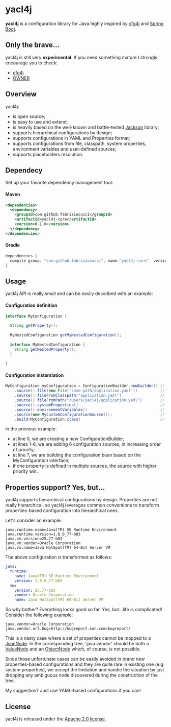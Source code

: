 # yacl4j
**yacl4j** is a configuration library for Java highly inspired by [cfg4j](https://github.com/cfg4j/cfg4j) and [Spring Boot](https://github.com/spring-projects/spring-boot).

## Only the brave...
yacl4j is still very **experimental**. If you need something mature I strongly encourage you to check:
- [cfg4j](https://github.com/cfg4j/cfg4j)
- [OWNER](https://github.com/lviggiano/owner)

## Overview
yacl4j:
- is open source;
- is easy to use and extend;
- is heavily based on the well-known and battle-tested [Jackson](https://github.com/FasterXML/jackson) library;
- supports hierarchical configurations by design;
- supports configurations in YAML and Properties format;
- supports configurations from file, classpath, system properties, environment variables and user-defined sources;
- supports placeholders resolution.

## Dependecy
Set up your favorite dependency management tool:

#### Maven
```xml
<dependencies>
  <dependency>
    <groupId>com.github.fabriziocucci</groupId>
    <artifactId>yacl4j-core</artifactId>
    <version>0.1.0</version>
  </dependency>
</dependencies>
```

#### Gradle
```groovy
dependencies {
  compile group: "com.github.fabriziocucci", name:"yacl4j-core", version: "0.1.0"
}
```

## Usage
yacl4j API is really small and can be easily described with an example:

#### Configuration definition
```java
interface MyConfiguration {
  
  String getProperty();
  
  MyNestedConfiguration getMyNestedConfiguration();
  
  interface MyNestedConfiguration {
    String getNestedProperty();
  }
  
}
```

#### Configuration instantiation
```java
MyConfiguration myConfiguration = ConfigurationBuilder.newBuilder() // #0
    .source().file(new File("some-path/application.yaml"))          // #1
    .source().fileFromClasspath("application.yaml")                 // #2
    .source().fileFromPath("/Users/yacl4j/application.yaml")        // #3
    .source().systemProperties()                                    // #4
    .source().environmentVariables()                                // #5
    .source(new MyCustomConfigurationSource());                     // #6
    .build(MyConfiguration.class)                                   // #7
```

In the previous example:
- at line 0, we are creating a new ConfigurationBuilder;
- at lines 1-6, we are adding 6 configuration sources, in increasing order of priority;
- at line 7, we are building the configuration bean based on the MyConfiguration interface;
- if one property is defined in multiple sources, the source with higher priority win.

## Properties support? Yes, but...
yacl4j supports hierarchical configurations by design. Properties are not really hierarchical, so yacl4j leverages common conventions to transform properties-based configuration into hierarchical ones.

Let's consider an example:

```properties
java.runtime.name=Java(TM) SE Runtime Environment
java.runtime.version=1.8.0_77-b03
java.vm.version=25.77-b03
java.vm.vendor=Oracle Corporation
java.vm.name=Java HotSpot(TM) 64-Bit Server VM
```

The above configuration is transformed as follows:

```yaml
java:
  runtime:
    name: Java(TM) SE Runtime Environment
    version: 1.8.0_77-b03
  vm:
    version: 25.77-b03
    vendor: Oracle Corporation
    name: Java HotSpot(TM) 64-Bit Server VM
```

So why bother? Everything looks good so far. Yes, but...life is complicated! Consider the following example:

```properties
java.vendor=Oracle Corporation
java.vendor.url.bug=http://bugreport.sun.com/bugreport/
```

This is a nasty case where a set of properties cannot be mapped to a [JsonNode](https://fasterxml.github.io/jackson-databind/javadoc/2.8/com/fasterxml/jackson/databind/JsonNode.html). In the corresponding tree, 'java.vendor' should be both a [ValueNode](https://fasterxml.github.io/jackson-databind/javadoc/2.8/com/fasterxml/jackson/databind/node/ValueNode.html) and an [ObjectNode](https://fasterxml.github.io/jackson-databind/javadoc/2.8/com/fasterxml/jackson/databind/node/ObjectNode.html) which, of course, is not possible.


Since those unfortunate cases can be easily avoided in brand new properties-based configurations and they are quite rare in existing one (e.g. system properties), we accept the limitation and handle the situation by just dropping any ambiguous node discovered during the construction of the tree.


My suggestion? Just use YAML-based configurations if you can!

## License
yacl4j is released under the [Apache 2.0 license](http://www.apache.org/licenses/LICENSE-2.0.html).